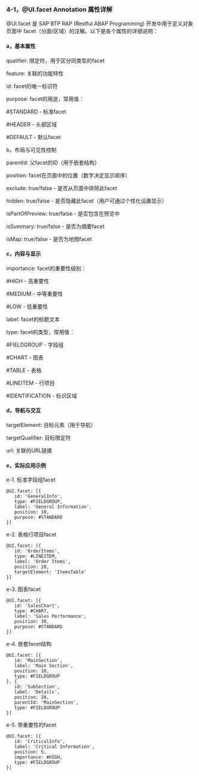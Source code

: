 ### **4-1，@UI.facet Annotation 属性详解**

@UI.facet 是 SAP BTP RAP (Restful ABAP Programming) 开发中用于定义对象页面中 facet（分面/区域）的注解。以下是各个属性的详细说明：

#### 

#### **a，基本属性**

qualifier: 限定符，用于区分同类型的facet



feature: 关联的功能特性



id: facet的唯一标识符



purpose: facet的用途，常用值：



\#STANDARD - 标准facet



\#HEADER - 头部区域



\#DEFAULT - 默认facet



b，布局与可见性控制

parentId: 父facet的ID（用于嵌套结构）



position: facet在页面中的位置（数字决定显示顺序）



exclude: true/false - 是否从页面中排除此facet



hidden: true/false - 是否隐藏此facet（用户可通过个性化设置显示）



isPartOfPreview: true/false - 是否包含在预览中



isSummary: true/false - 是否为摘要facet



isMap: true/false - 是否为地图facet



#### **c，内容与显示**

importance: facet的重要性级别：



\#HIGH - 高重要性



\#MEDIUM - 中等重要性



\#LOW - 低重要性



label: facet的标题文本



type: facet的类型，常用值：



\#FIELDGROUP - 字段组



\#CHART - 图表



\#TABLE - 表格



\#LINEITEM - 行项目



\#IDENTIFICATION - 标识区域



#### **d，导航与交互**

targetElement: 目标元素（用于导航）



targetQualifier: 目标限定符



url: 关联的URL链接

#### 

#### **e，实际应用示例**

e-1. 标准字段组facet
```
@UI.facet: [{
   id: 'GeneralInfo',
   type: #FIELDGROUP,
   label: 'General Information',
   position: 10,
   purpose: #STANDARD
}]
```
e-2. 表格行项目facet
```
@UI.facet: [{
   id: 'OrderItems',
   type: #LINEITEM,
   label: 'Order Items',
   position: 20,
   targetElement: 'ItemsTable'
}]
```
e-3. 图表facet
```
@UI.facet: [{
   id: 'SalesChart',
   type: #CHART,
   label: 'Sales Performance',
   position: 30,
   purpose: #STANDARD
}]
```
e-4. 嵌套facet结构
```
@UI.facet: [{
   id: 'MainSection',
   label: 'Main Section',
   position: 10,
   type: #FIELDGROUP
}, {
   id: 'SubSection',
   label: 'Details',
   position: 20,
   parentId: 'MainSection',
   type: #FIELDGROUP
}]
```
e-5. 带重要性的facet
```
@UI.facet: [{
   id: 'CriticalInfo',
   label: 'Critical Information',
   position: 5,
   importance: #HIGH,
   type: #FIELDGROUP
}]
```
